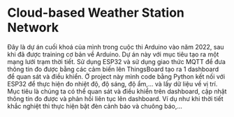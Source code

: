 # Cloud-based Weather Station Network
Đây là dự án cuối khoá của mình trong cuộc thi Arduino vào năm 2022, sau khi đã được training cơ bản về Arduino. Dự án này với mục tiêu tạo ra một mạng lưới trạm thời tiết. Sử dụng ESP32 và sử dụng giao thức MQTT để đưa thông tin đo được bằng các cảm biến lên ThingsBoard tạo ra 1 dashboard để quan sát và điều khiển. Ở project này mình code bằng Python kết nối với ESP32 để thực hiện đo nhiệt độ, độ sáng, độ ẩm,... và lấy dữ liệu về vị trí. Mục tiêu là chúng ta có thể quan sát và điều khiển trên dashboard, cập nhật thông tin đo được và phản hồi liên tục lên dashboard. Ví dụ như khi thời tiết khắc nghiệt thì thực hiện bật đèn cảnh báo và chuông báo,...
